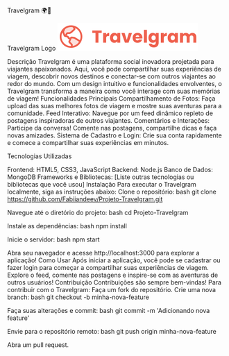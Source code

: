 Travelgram 🌍📸

Travelgram Logo <img src="assets/Logo.svg" alt="logo">

Descrição
Travelgram é uma plataforma social inovadora projetada para viajantes apaixonados. Aqui, você pode compartilhar suas experiências de viagem, descobrir novos destinos e conectar-se com outros viajantes ao redor do mundo. Com um design intuitivo e funcionalidades envolventes, o Travelgram transforma a maneira como você interage com suas memórias de viagem!
Funcionalidades Principais
Compartilhamento de Fotos: Faça upload das suas melhores fotos de viagem e mostre suas aventuras para a comunidade.
Feed Interativo: Navegue por um feed dinâmico repleto de postagens inspiradoras de outros viajantes.
Comentários e Interações: Participe da conversa! Comente nas postagens, compartilhe dicas e faça novas amizades.
Sistema de Cadastro e Login: Crie sua conta rapidamente e comece a compartilhar suas experiências em minutos.

Tecnologias Utilizadas

Frontend: HTML5, CSS3, JavaScript
Backend: Node.js
Banco de Dados: MongoDB
Frameworks e Bibliotecas: [Liste outras tecnologias ou bibliotecas que você usou]
Instalação
Para executar o Travelgram localmente, siga as instruções abaixo:
Clone o repositório:
bash
git clone https://github.com/Fabiiandeev/Projeto-Travelgram.git

Navegue até o diretório do projeto:
bash
cd Projeto-Travelgram

Instale as dependências:
bash
npm install

Inicie o servidor:
bash
npm start

Abra seu navegador e acesse http://localhost:3000 para explorar a aplicação!
Como Usar
Após iniciar a aplicação, você pode se cadastrar ou fazer login para começar a compartilhar suas experiências de viagem. Explore o feed, comente nas postagens e inspire-se com as aventuras de outros usuários!
Contribuição
Contribuições são sempre bem-vindas! Para contribuir com o Travelgram:
Faça um fork do repositório.
Crie uma nova branch:
bash
git checkout -b minha-nova-feature

Faça suas alterações e commit:
bash
git commit -m 'Adicionando nova feature'

Envie para o repositório remoto:
bash
git push origin minha-nova-feature

Abra um pull request.
